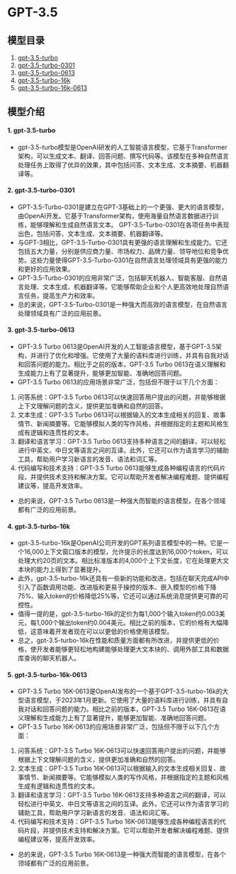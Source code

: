 # GPT-3.5

## 模型目录

1. [gpt-3.5-turbo](gpt-3.5.md#1.-gpt-3.5-turbo)
2. [gpt-3.5-turbo-0301](gpt-3.5.md#2.-gpt-3.5-turbo-0301)
3. [gpt-3.5-turbo-0613](gpt-3.5.md#3.-gpt-3.5-turbo-0613)
4. [gpt-3.5-turbo-16k](gpt-3.5.md#4.-gpt-3.5-turbo-16k)
5. [gpt-3.5-turbo-16k-0613](gpt-3.5.md#5.-gpt-3.5-turbo-16k-0613)

## 模型介绍

#### 1. gpt-3.5-turbo

* gpt-3.5-turbo模型是OpenAI研发的人工智能语言模型，它基于Transformer架构，可以生成文本、翻译、回答问题、撰写代码等。该模型在多种自然语言处理任务上取得了优异的效果，其中包括问答、文本生成、文本摘要、机器翻译等。

#### 2. gpt-3.5-turbo-0301

* GPT-3.5-Turbo-0301是建立在GPT-3基础上的一个更强、更大的语言模型，由OpenAI开发。它基于Transformer架构，使用海量自然语言数据进行训练，能够理解和生成自然语言文本。 GPT-3.5-Turbo-0301在各项任务中表现出色，包括问答、文本生成、文本摘要、机器翻译等。
* 与GPT-3相比，GPT-3.5-Turbo-0301具有更强的语言理解和生成能力。它还包括五大力量，分别是供应商力量、市场权力、品牌力量、领导地位和竞争优势。这些力量使得GPT-3.5-Turbo-0301在自然语言处理领域具有更强的能力和更好的应用效果。
* GPT-3.5-Turbo-0301的应用非常广泛，包括聊天机器人、智能客服、自然语言处理、文本生成、机器翻译等。它能够帮助企业和个人更高效地处理自然语言任务，提高生产力和效率。
* 总的来说，GPT-3.5-Turbo-0301是一种强大而高效的语言模型，在自然语言处理领域具有广泛的应用前景。

#### 3. gpt-3.5-turbo-0613

* GPT-3.5 Turbo 0613是OpenAI开发的人工智能语言模型，基于GPT-3.5架构，并进行了优化和增强。它使用了大量的语料库进行训练，并具有自我对话和回答问题的能力。相比于之前的版本，GPT-3.5 Turbo 0613在语义理解和生成能力上有了显著提升，能够更加智能、准确地回答问题。
* GPT-3.5 Turbo 0613的应用场景非常广泛，包括但不限于以下几个方面：

1. 问答系统：GPT-3.5 Turbo 0613可以快速回答用户提出的问题，并能够根据上下文理解问题的含义，提供更加准确和自然的回答。
2. 文本生成：GPT-3.5 Turbo 0613可以根据输入的文本生成相关的回复、故事情节、新闻摘要等。它能够模拟人类的写作风格，并根据指定的主题和风格生成有逻辑和连贯性的文本。
3. 翻译和语言学习：GPT-3.5 Turbo 0613支持多种语言之间的翻译，可以轻松进行中英文、中日文等语言之间的互译。此外，它还可以作为语言学习的辅助工具，帮助用户学习新语言的发音、语法和词汇等。
4. 代码编写和技术支持：GPT-3.5 Turbo 0613能够生成各种编程语言的代码片段，并提供技术支持和解决方案。它可以帮助开发者解决编程难题、提供编程建议等，提高开发效率。

* 总的来说，GPT-3.5 Turbo 0613是一种强大而智能的语言模型，在各个领域都有广泛的应用前景。

#### 4. gpt-3.5-turbo-16k

* gpt-3.5-turbo-16k是OpenAI公司开发的GPT系列语言模型中的一种。它是一个16,000上下文窗口版本的模型，允许提示的长度达到16,000个token，可以处理大约20页的文本。相比标准版本的4,000个上下文长度，它在处理更大文本块的能力上得到了显著提升。
* 此外，gpt-3.5-turbo-16k还具有一些新的功能和改进，包括在聊天完成API中引入了函数调用功能、改进版和更易于操控的版本、嵌入模型的价格下降75%、输入token的价格降低25%等。它还可以通过系统消息提供更可靠的可控性。
* 值得一提的是，gpt-3.5-turbo-16k的定价为每1,000个输入token约0.003美元，每1,000个输出token约0.004美元。相比之前的版本，它的价格有大幅降低，这意味着开发者现在可以以更低的价格使用该模型。
* 总之，gpt-3.5-turbo-16k在性能和质量方面都有所改进，并提供更低的价格，使开发者能够更轻松地构建能够处理更大文本块的、调用外部工具和数据库查询的聊天机器人。

#### 5. gpt-3.5-turbo-16k-0613

* GPT-3.5 Turbo 16K-0613是OpenAI发布的一个基于GPT-3.5-turbo-16k的大型语言模型，于2023年1月更新。它使用了大量的语料库进行训练，并具有自我对话和回答问题的能力。相比之前的版本，GPT-3.5 Turbo 16K-0613在语义理解和生成能力上有了显著提升，能够更加智能、准确地回答问题。
* GPT-3.5 Turbo 16K-0613的应用场景非常广泛，包括但不限于以下几个方面：

1. 问答系统：GPT-3.5 Turbo 16K-0613可以快速回答用户提出的问题，并能够根据上下文理解问题的含义，提供更加准确和自然的回答。
2. 文本生成：GPT-3.5 Turbo 16K-0613可以根据输入的文本生成相关回复、故事情节、新闻摘要等。它能够模拟人类的写作风格，并根据指定的主题和风格生成有逻辑和连贯性的文本。
3. 翻译和语言学习：GPT-3.5 Turbo 16K-0613支持多种语言之间的翻译，可以轻松进行中英文、中日文等语言之间的互译。此外，它还可以作为语言学习的辅助工具，帮助用户学习新语言的发音、语法和词汇等。
4. 代码编写和技术支持：GPT-3.5 Turbo 16K-0613能够生成各种编程语言的代码片段，并提供技术支持和解决方案。它可以帮助开发者解决编程难题、提供编程建议等，提高开发效率。

* 总的来说，GPT-3.5 Turbo 16K-0613是一种强大而智能的语言模型，在各个领域都有广泛的应用前景。
